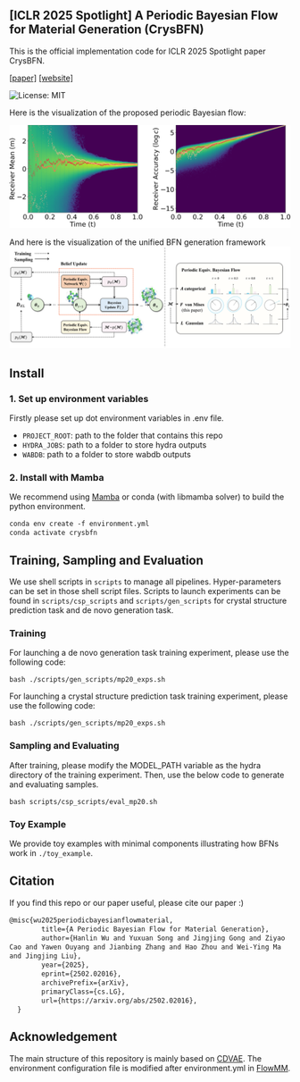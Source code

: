 ## [ICLR 2025 Spotlight] A Periodic Bayesian Flow for Material Generation (CrysBFN) 
This is the official implementation code for ICLR 2025 Spotlight paper CrysBFN.

[\[paper\]](arxiv.org/pdf/2502.02016) 
[\[website\]](https://t.co/a4x4qlROH7)

![License: MIT](https://img.shields.io/badge/License-MIT-yellow.svg)

Here is the visualization of the proposed periodic Bayesian flow:


![image](./asset/heatmap.png)

And here is the visualization of the unified BFN generation framework  
![image](./asset/model.png)
<!-- Here is an animation of the generation process.
![GIF](./asset/generation_animation.gif) -->

## Install
### 1. Set up environment variables
Firstly please set up dot environment variables in .env file.
- `PROJECT_ROOT`: path to the folder that contains this repo
- `HYDRA_JOBS`: path to a folder to store hydra outputs
- `WABDB`: path to a folder to store wabdb outputs

### 2. Install with Mamba
We recommend using [Mamba](https://github.com/conda-forge/miniforge) or conda (with libmamba solver) to build the python environment. 
```
conda env create -f environment.yml
conda activate crysbfn
```

## Training, Sampling and Evaluation
We use shell scripts in `scripts` to manage all pipelines. Hyper-parameters can be set in those shell script files. Scripts to launch experiments can be found in `scripts/csp_scripts` and `scripts/gen_scripts` for crystal structure prediction task and de novo generation task.
### Training

For launching a de novo generation task training experiment, please use the following code:
```
bash ./scripts/gen_scripts/mp20_exps.sh
```
For launching a crystal structure prediction task training experiment, please use the following code:
```
bash ./scripts/gen_scripts/mp20_exps.sh
```
### Sampling and Evaluating
After training, please modify the MODEL_PATH variable as the hydra directory of the training experiment. Then, use the below code to generate and evaluating samples.
```
bash scripts/csp_scripts/eval_mp20.sh
```
### Toy Example
We provide toy examples with minimal components illustrating how BFNs work in `./toy_example`.

## Citation
If you find this repo or our paper useful, please cite our paper :\)
```
@misc{wu2025periodicbayesianflowmaterial,
        title={A Periodic Bayesian Flow for Material Generation}, 
        author={Hanlin Wu and Yuxuan Song and Jingjing Gong and Ziyao Cao and Yawen Ouyang and Jianbing Zhang and Hao Zhou and Wei-Ying Ma and Jingjing Liu},
        year={2025},
        eprint={2502.02016},
        archivePrefix={arXiv},
        primaryClass={cs.LG},
        url={https://arxiv.org/abs/2502.02016}, 
  }
```

## Acknowledgement 
The main structure of this repository is mainly based on [CDVAE](https://github.com/txie-93/cdvae). The environment configuration file is modified after environment.yml in [FlowMM](https://github.com/txie-93/cdvae).